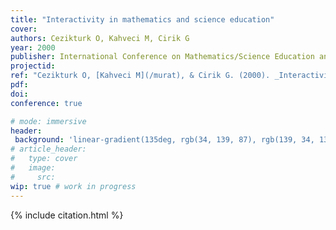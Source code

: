```yaml
---
title: "Interactivity in mathematics and science education"
cover:
authors: Cezikturk O, Kahveci M, Cirik G
year: 2000
publisher: International Conference on Mathematics/Science Education and Technology (M/SET)
projectid:
ref: "Cezikturk O, [Kahveci M](/murat), & Cirik G. (2000). _Interactivity in mathematics and science education_. Paper presented at the International Conference on Mathematics/Science Education and Technology (M/SET). San Diego, USA. February 5 - 8, 2000."
pdf:
doi:
conference: true

# mode: immersive
header:
 background: 'linear-gradient(135deg, rgb(34, 139, 87), rgb(139, 34, 139))' 
# article_header:
#   type: cover
#   image:
#     src: 
wip: true # work in progress  
---
```


{% include citation.html %}